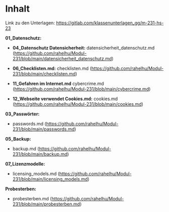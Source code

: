 # Inhalt

Link zu den Unterlagen: https://gitlab.com/klassenunterlagen_gg/m-231-hs-23

**01_Datenschutz:**
- **04_Datenschutz Datensicherheit:** datensicherheit_datenschutz.md
  (https://github.com/rahelhu/Modul-231/blob/main/datensicherheit_datenschutz.md)
  
- **06_Checklisten.md:** checklisten.md
  (https://github.com/rahelhu/Modul-231/blob/main/checklisten.md)
  
- **11_Gefahren im Internet.md** cybercrime.md
  (https://github.com/rahelhu/Modul-231/blob/main/cybercrime.md)

- **12_Webseite verwendet Cookies.md:** cookies.md
  (https://github.com/rahelhu/Modul-231/blob/main/cookies.md)

**03_Passwörter:**
- passwords.md
  (https://github.com/rahelhu/Modul-231/blob/main/passwords.md)

**05_Backup:**
- backup.md
  (https://github.com/rahelhu/Modul-231/blob/main/backup.md)

**07_Lizenzmodelle:**
- licensing_models.md
  (https://github.com/rahelhu/Modul-231/blob/main/licensing_models.md)

**Probesterben:**
- probesterben.md
  (https://github.com/rahelhu/Modul-231/blob/main/probesterben.md)
